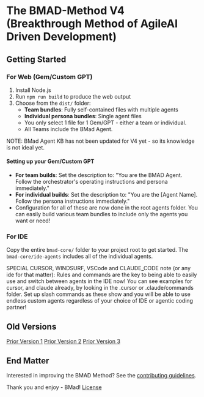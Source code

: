 # The BMAD-Method V4 (Breakthrough Method of AgileAI Driven Development)

## Getting Started

### For Web (Gem/Custom GPT)

1. Install Node.js
2. Run `npm run build` to produce the web output
3. Choose from the `dist/` folder:
   - **Team bundles**: Fully self-contained files with multiple agents
   - **Individual persona bundles**: Single agent files
   - You only select 1 file for 1 Gem/GPT - either a team or individual.
   - All Teams include the BMad Agent.

NOTE: BMad Agent KB has not been updated for V4 yet - so its knowledge is not ideal yet.

#### Setting up your Gem/Custom GPT

- **For team builds**: Set the description to: "You are the BMAD Agent. Follow the orchestrator's operating instructions and persona immediately."
- **For individual builds**: Set the description to: "You are the [Agent Name]. Follow the persona instructions immediately."
- Configuration for all of these are now done in the root agents folder. You can easily build various team bundles to include only the agents you want or need!

### For IDE

Copy the entire `bmad-core/` folder to your project root to get started. The `bmad-core/ide-agents` includes all of the individual agents.

SPECIAL CURSOR, WINDSURF, VSCode and CLAUDE_CODE note (or any ide for that matter): Rules and commands are the key to being able to easily use and switch between agents in the IDE now! You can see examples for cursor, and claude already, by looking in the .cursor or .claude/commands folder. Set up slash commands as these show and you will be able to use endless custom agents regardless of your choice of IDE or agentic coding partner!

## Old Versions

[Prior Version 1](https://github.com/bmadcode/BMAD-METHOD/tree/V1)
[Prior Version 2](https://github.com/bmadcode/BMAD-METHOD/tree/V2)
[Prior Version 3](https://github.com/bmadcode/BMAD-METHOD/tree/V3)

## End Matter

Interested in improving the BMAD Method? See the [contributing guidelines](docs/CONTRIBUTING.md).

Thank you and enjoy - BMad!
[License](docs/LICENSE)
